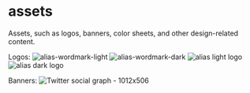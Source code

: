 # assets
Assets, such as logos, banners, color sheets, and other design-related content.

Logos:
![alias-wordmark-light](https://github.com/aliasdotso/assets/assets/91486218/9c325574-8817-4a6b-b2c8-177515c838f1)
![alias-wordmark-dark](https://github.com/aliasdotso/assets/assets/91486218/fc358f84-52cd-430f-ab53-42a16f4b0c9e)
![alias light logo](https://github.com/aliasdotso/assets/assets/91486218/789003e0-290d-4c13-90e1-72c3ebcf0dac)
![alias dark logo](https://github.com/aliasdotso/assets/assets/91486218/00449db0-871a-46c0-a6ed-06526c749bf9)



Banners:
![Twitter social graph -  1012x506](https://github.com/aliasdotso/assets/assets/91486218/a3cc21fc-5ea8-4e2e-8f84-c96e8018dfe8)
